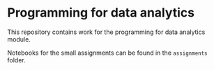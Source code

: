 # Programming for data analytics

This repository contains work for the programming for data analytics module. 

Notebooks for the small assignments can be found in the `assignments` folder.
